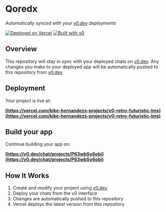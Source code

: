 # Qoredx

*Automatically synced with your [v0.dev](https://v0.dev) deployments*

[![Deployed on Vercel](https://img.shields.io/badge/Deployed%20on-Vercel-black?style=for-the-badge&logo=vercel)](https://vercel.com/kike-hernandezs-projects/v0-retro-futuristic-lms)
[![Built with v0](https://img.shields.io/badge/Built%20with-v0.dev-black?style=for-the-badge)](https://v0.dev/chat/projects/P63wbSy6obi)

## Overview

This repository will stay in sync with your deployed chats on [v0.dev](https://v0.dev).
Any changes you make to your deployed app will be automatically pushed to this repository from [v0.dev](https://v0.dev).

## Deployment

Your project is live at:

**[https://vercel.com/kike-hernandezs-projects/v0-retro-futuristic-lms](https://vercel.com/kike-hernandezs-projects/v0-retro-futuristic-lms)**

## Build your app

Continue building your app on:

**[https://v0.dev/chat/projects/P63wbSy6obi](https://v0.dev/chat/projects/P63wbSy6obi)**

## How It Works

1. Create and modify your project using [v0.dev](https://v0.dev)
2. Deploy your chats from the v0 interface
3. Changes are automatically pushed to this repository
4. Vercel deploys the latest version from this repository
